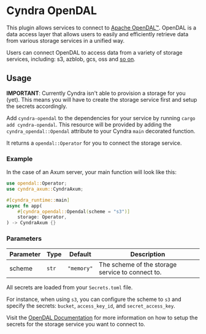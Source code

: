 # Cyndra OpenDAL

This plugin allows services to connect to [Apache OpenDAL™](https://github.com/apache/opendal). OpenDAL is a data access layer that allows users to easily and efficiently retrieve data from various storage services in a unified way.

Users can connect OpenDAL to access data from a variety of storage services, including: s3, azblob, gcs, oss and [so on](https://opendal.apache.org/docs/rust/opendal/services/index.html).

## Usage

**IMPORTANT**: Currently Cyndra isn't able to provision a storage for you (yet). This means you will have to create the storage service first and setup the secrets accordingly.

Add `cyndra-opendal` to the dependencies for your service by running `cargo add cyndra-opendal`.
This resource will be provided by adding the `cyndra_opendal::Opendal` attribute to your Cyndra `main` decorated function.

It returns a `opendal::Operator` for you to connect the storage service.

### Example

In the case of an Axum server, your main function will look like this:

```rust
use opendal::Operator;
use cyndra_axum::CyndraAxum;

#[cyndra_runtime::main]
async fn app(
    #[cyndra_opendal::Opendal(scheme = "s3")]
    storage: Operator,
) -> CyndraAxum {}
```

### Parameters

| Parameter | Type  | Default    | Description                                      |
|-----------|-------|------------|--------------------------------------------------|
| scheme    | `str` | `"memory"` | The scheme of the storage service to connect to. |

All secrets are loaded from your `Secrets.toml` file.

For instance, when using `s3`, you can configure the scheme to `s3` and specify the secrets: `bucket`, `access_key_id`, and `secret_access_key`.

Visit the [OpenDAL Documentation](https://opendal.apache.org/docs/rust/opendal/services/index.html) for more information on how to setup the secrets for the storage service you want to connect to.
